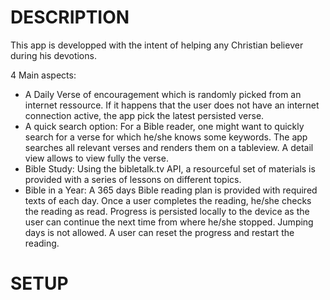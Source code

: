 DESCRIPTION
===========

This app is developped with the intent of helping any Christian believer during his devotions.

4 Main aspects:

- A Daily Verse of encouragement which is randomly picked from an internet ressource. If it happens that the user does not have an internet connection active, the app pick the latest persisted verse.
- A quick search option: For a Bible reader, one might want to quickly search for a verse for which he/she knows some keywords. The app searches all relevant verses and renders them on a tableview. A detail view allows to view fully the verse.
- Bible Study: Using the bibletalk.tv API, a resourceful set of materials is provided with a series of lessons on different topics.
- Bible in a Year: A 365 days Bible reading plan is provided with required texts of each day. Once a user completes the reading, he/she checks the reading as read. Progress is persisted locally to the device as the user can continue the next time from where he/she stopped. Jumping days is not allowed. A user can reset the progress and restart the reading.


SETUP
=====


